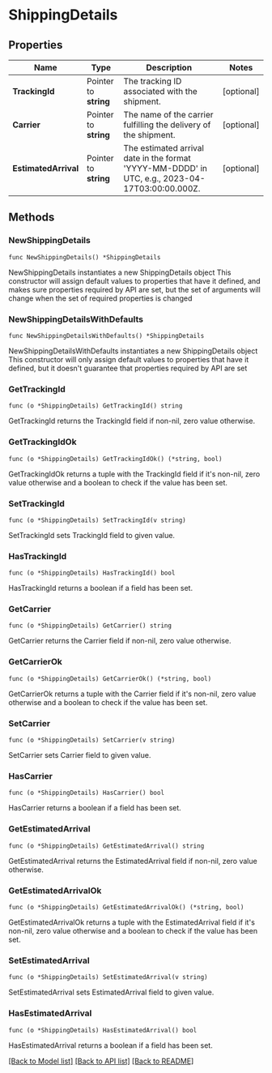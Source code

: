# ShippingDetails

## Properties

Name | Type | Description | Notes
------------ | ------------- | ------------- | -------------
**TrackingId** | Pointer to **string** | The tracking ID associated with the shipment. | [optional] 
**Carrier** | Pointer to **string** | The name of the carrier fulfilling the delivery of the shipment. | [optional] 
**EstimatedArrival** | Pointer to **string** | The estimated arrival date in the format &#39;YYYY-MM-DDDD&#39; in UTC, e.g., 2023-04-17T03:00:00.000Z. | [optional] 

## Methods

### NewShippingDetails

`func NewShippingDetails() *ShippingDetails`

NewShippingDetails instantiates a new ShippingDetails object
This constructor will assign default values to properties that have it defined,
and makes sure properties required by API are set, but the set of arguments
will change when the set of required properties is changed

### NewShippingDetailsWithDefaults

`func NewShippingDetailsWithDefaults() *ShippingDetails`

NewShippingDetailsWithDefaults instantiates a new ShippingDetails object
This constructor will only assign default values to properties that have it defined,
but it doesn't guarantee that properties required by API are set

### GetTrackingId

`func (o *ShippingDetails) GetTrackingId() string`

GetTrackingId returns the TrackingId field if non-nil, zero value otherwise.

### GetTrackingIdOk

`func (o *ShippingDetails) GetTrackingIdOk() (*string, bool)`

GetTrackingIdOk returns a tuple with the TrackingId field if it's non-nil, zero value otherwise
and a boolean to check if the value has been set.

### SetTrackingId

`func (o *ShippingDetails) SetTrackingId(v string)`

SetTrackingId sets TrackingId field to given value.

### HasTrackingId

`func (o *ShippingDetails) HasTrackingId() bool`

HasTrackingId returns a boolean if a field has been set.

### GetCarrier

`func (o *ShippingDetails) GetCarrier() string`

GetCarrier returns the Carrier field if non-nil, zero value otherwise.

### GetCarrierOk

`func (o *ShippingDetails) GetCarrierOk() (*string, bool)`

GetCarrierOk returns a tuple with the Carrier field if it's non-nil, zero value otherwise
and a boolean to check if the value has been set.

### SetCarrier

`func (o *ShippingDetails) SetCarrier(v string)`

SetCarrier sets Carrier field to given value.

### HasCarrier

`func (o *ShippingDetails) HasCarrier() bool`

HasCarrier returns a boolean if a field has been set.

### GetEstimatedArrival

`func (o *ShippingDetails) GetEstimatedArrival() string`

GetEstimatedArrival returns the EstimatedArrival field if non-nil, zero value otherwise.

### GetEstimatedArrivalOk

`func (o *ShippingDetails) GetEstimatedArrivalOk() (*string, bool)`

GetEstimatedArrivalOk returns a tuple with the EstimatedArrival field if it's non-nil, zero value otherwise
and a boolean to check if the value has been set.

### SetEstimatedArrival

`func (o *ShippingDetails) SetEstimatedArrival(v string)`

SetEstimatedArrival sets EstimatedArrival field to given value.

### HasEstimatedArrival

`func (o *ShippingDetails) HasEstimatedArrival() bool`

HasEstimatedArrival returns a boolean if a field has been set.


[[Back to Model list]](../README.md#documentation-for-models) [[Back to API list]](../README.md#documentation-for-api-endpoints) [[Back to README]](../README.md)


